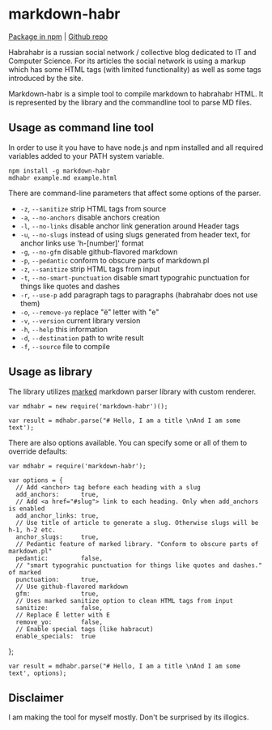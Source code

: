 # markdown-habr

[Package in npm](http://npmjs.com/package/markdown-habr) | [Github repo](https://github.com/andrienko/markdown-habr)

Habrahabr is a russian social network / collective blog dedicated to IT and Computer Science. For its articles the social network is using a markup which has some HTML tags (with limited functionality) as well as some tags introduced by the site.  

Markdown-habr is a simple tool to compile markdown to habrahabr HTML. It is represented by the library and the commandline tool to parse MD files.

## Usage as command line tool

In order to use it you have to have node.js and npm installed and all required variables added to your PATH system variable.

    npm install -g markdown-habr
    mdhabr example.md example.html
    
There are command-line parameters that affect some options of the parser.

 - `-z`, `--sanitize`               strip HTML tags from source
 - `-a`, `--no-anchors`             disable anchors creation
 - `-l`, `--no-links`               disable anchor link generation around Header tags 
 - `-u`, `--no-slugs`               instead of using slugs generated from header text, for anchor links use 'h-[number]' format
 - `-g`, `--no-gfm`                 disable github-flavored markdown
 - `-p`, `--pedantic`               conform to obscure parts of markdown.pl
 - `-z`, `--sanitize`               strip HTML tags from input
 - `-t`, `--no-smart-punctuation`   disable smart typograhic punctuation for things like quotes and dashes
 - `-r`, `--use-p`                  add paragraph tags to paragraphs (habrahabr does not use them)
 - `-o`, `--remove-yo`              replace "ё" letter with "е"
 - `-v`, `--version`                current library version
 - `-h`, `--help`                   this information
 - `-d`, `--destination`            path to write result
 - `-f`, `--source`                 file to compile

## Usage as library

The library utilizes [marked](https://www.npmjs.com/package/marked) markdown parser library with custom renderer.

    var mdhabr = new require('markdown-habr')();
    
    var result = mdhabr.parse("# Hello, I am a title \nAnd I am some text');
    
There are also options available. You can specify some or all of them to override defaults:

    var mdhabr = require('markdown-habr');
    
    var options = {
      // Add <anchor> tag before each heading with a slug
      add_anchors:      true,
      // Add <a href="#slug"> link to each heading. Only when add_anchors is enabled
      add_anchor_links: true,
      // Use title of article to generate a slug. Otherwise slugs will be h-1, h-2 etc.
      anchor_slugs:     true,
      // Pedantic feature of marked library. "Conform to obscure parts of markdown.pl"
      pedantic:         false,
      // "smart typograhic punctuation for things like quotes and dashes." of marked
      punctuation:      true,
      // Use github-flavored markdown
      gfm:              true,
      // Uses marked sanitize option to clean HTML tags from input
      sanitize:         false,
      // Replace Ё letter with Е
      remove_yo:        false,
      // Enable special tags (like habracut)
      enable_specials:  true
      
};
    
    var result = mdhabr.parse("# Hello, I am a title \nAnd I am some text', options);
    
## Disclaimer

I am making the tool for myself mostly. Don't be surprised by its illogics.